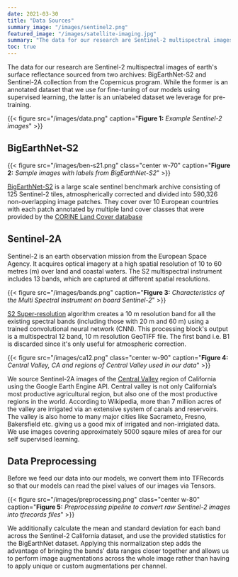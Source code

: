 ```yaml
---
date: 2021-03-30
title: "Data Sources"
summary_image: "/images/sentinel2.png"
featured_image: "/images/satellite-imaging.jpg"
summary: "The data for our research are Sentinel-2 multispectral images of earth's surface reflectance sourced from two archives: BigEarthNet-S2 and Sentinel-2A collection from the Copernicus program."
toc: true
---
```


The data for our research are Sentinel-2 multispectral images of earth's surface reflectance sourced from two archives: BigEarthNet-S2 and Sentinel-2A collection from the Copernicus program. While the former is an annotated  dataset that we use for fine-tuning of our models using supervised learning, the latter is an unlabeled dataset we leverage for pre-training.

{{< figure src="/images/data.png" caption="**Figure 1:** *Example Sentinel-2 images*" >}}

## BigEarthNet-S2

{{< figure src="/images/ben-s21.png" class="center w-70" caption="**Figure 2:** *Sample images with labels from BigEarthNet-S2*" >}}

[BigEarthNet-S2](http://bigearth.net/) is a large scale sentinel benchmark archive consisting of 125 Sentinel-2 tiles, atmospherically corrected and divided into 590,326 non-overlapping image patches. They cover over 10 European countries with each patch annotated by multiple land cover classes that were provided by the [CORINE Land Cover database](https://land.copernicus.eu/user-corner/technical-library/corine-land-cover-nomenclature-guidelines/html)


## Sentinel-2A
Sentinel-2 is an earth observation mission from the European Space Agency. It acquires optical imagery at a high spatial resolution of 10 to 60 metres (m) over land and coastal waters. The S2 multispectral instrument includes 13 bands, which are captured at different spatial resolutions.

{{< figure src="/images/bands.png" caption="**Figure 3:** *Characteristics of the Multi Spectral Instrument on board Sentinel-2*" >}}

[S2 Super-resolution](https://up42.com/blog/tech/sentinel-2-superresolution) algorithm creates a 10 m resolution band for all the existing spectral bands (including those with 20 m and 60 m) using a trained convolutional neural network (CNN). This processing block's output is a multispectral 12 band, 10 m resolution GeoTIFF file. The first band i.e. B1 is discarded since it's only useful for atmospheric correction.

{{< figure src="/images/ca12.png" class="center w-90" caption="**Figure 4:** *Central Valley, CA and regions of Central Valley used in our data*" >}}

We source Sentinel-2A images of the [Central Valley](https://en.wikipedia.org/wiki/Central_Valley_(California)) region of California using the Google Earth Engine API. Central valley is not only California’s most productive agricultural region, but also one of the most productive regions in the world. According to Wikipedia, more than 7 million acres of the valley are irrigated via an extensive system of canals and reservoirs. The valley is also home to many major cities like Sacrameto, Fresno, Bakersfield etc. giving us a good mix of irrigated and non-irrigiated data. We use images covering approximately 5000 sqaure miles of area for our self supervised learning.


## Data Preprocessing

Before we feed our data into our models, we convert them into TFRecords so that our models can read the pixel values of our images via Tensors.

{{< figure src="/images/preprocessing.png" class="center w-80" caption="**Figure 5:** *Preprocessing pipeline to convert raw Sentinel-2 images into tfrecords files*" >}}

We additionally calculate the mean and standard deviation for each band across the Sentinel-2 California dataset, and use the provided statistics for the BigEarthNet dataset. Applying this normalization step adds the advantage of bringing the bands' data ranges closer together and allows us to perform image augmentations across the whole image rather than having to apply unique or custom augmentations per channel.
